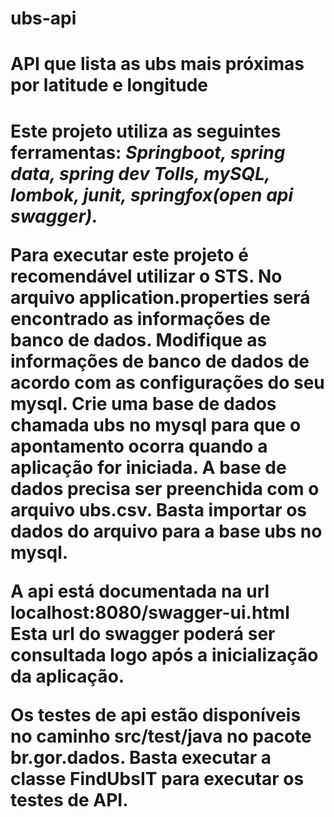 # ubs-api
<h1>API que lista as ubs mais próximas por latitude e longitude<h1>


Este projeto utiliza as seguintes ferramentas:
<em>Springboot, spring data, spring dev Tolls, mySQL, lombok, junit, springfox(open api swagger).</em>

Para executar este projeto é recomendável utilizar o STS.
No arquivo application.properties será encontrado as informações de banco de dados.
Modifique as informações de banco de dados de acordo com as configurações do seu mysql.
Crie uma base de dados chamada ubs no mysql para que o apontamento ocorra quando a aplicação for iniciada.
A base de dados precisa ser preenchida com o arquivo ubs.csv. Basta importar os dados do arquivo para a base ubs no mysql.

A api está documentada na url localhost:8080/swagger-ui.html
Esta url do swagger poderá ser consultada logo após a inicialização da aplicação.

Os testes de api estão disponíveis no caminho src/test/java no pacote br.gor.dados.
Basta executar a classe FindUbsIT para executar os testes de API.




